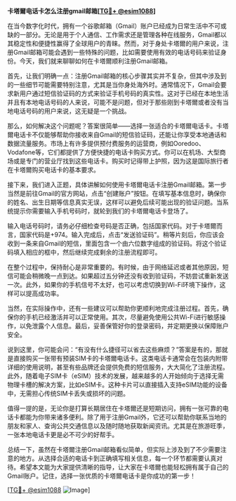 **卡塔爾电话卡怎么注册gmail邮箱[[TG💪+ @esim1088](https://t.me/s/esim1088)]**

在当今数字化时代，拥有一个谷歌邮箱（Gmail）账户已经成为日常生活中不可或缺的一部分。无论是用于个人通信、工作需求还是管理各种在线服务，Gmail都以其稳定性和便捷性赢得了全球用户的青睐。然而，对于身处卡塔爾的用户来说，注册Gmail邮箱可能会遇到一些特殊的问题，比如需要使用有效的电话号码来验证身份。今天，我们就来聊聊如何在卡塔爾顺利注册Gmail邮箱。

首先，让我们明确一点：注册Gmail邮箱的核心步骤其实并不复杂，但其中涉及到的一些细节可能需要特别注意，尤其是当你身处海外时。通常情况下，Gmail会要求新用户通过短信验证码的方式来验证手机号码的真实性。这对于已经在本地生活并且有本地电话号码的人来说，可能不是问题，但对于那些刚到卡塔爾或者没有当地电话号码的用户来说，这无疑是一个挑战。

那么，如何解决这个问题呢？答案很简单——选择一张适合的卡塔爾电话卡。卡塔爾电话卡不仅能够帮助你接收来自Gmail的短信验证码，还能让你享受本地通话和数据流量服务。市场上有许多提供预付费服务的运营商，例如Ooredoo、Vodafone等，它们都提供了方便快捷的电话卡购买方式。你可以在机场、大型商场或是专门的营业厅找到这些电话卡。购买时记得带上护照，因为这是国际旅行者在卡塔爾购买电话卡的基本要求。

接下来，我们进入正题，具体讲解如何使用卡塔爾电话卡注册Gmail邮箱。第一步当然是前往Gmail的官方网站，点击“创建账户”按钮。在填写基本信息时，确保你的姓名、出生日期等信息真实无误，这样可以避免后续可能出现的验证问题。当系统提示你需要输入手机号码时，就轮到我们的卡塔爾电话卡登场了。

输入电话号码时，请务必仔细检查号码是否正确，包括国家代码。对于卡塔爾而言，国家代码是+974。输入完成后，点击“发送验证码”。稍等片刻后，你应该会收到一条来自Gmail的短信，里面包含一个由六位数字组成的验证码。将这个验证码填入相应的框中，然后继续完成剩余的注册流程即可。

在整个过程中，保持耐心是非常重要的。有时候，由于网络延迟或者其他原因，短信可能会稍微晚一点到达。如果超过五分钟还没有收到验证码，不妨尝试重新发送一次。此外，如果你的手机信号不太好，也可以考虑切换到Wi-Fi环境下操作，这样可以提高成功率。

当然，在实际操作中，还有一些建议可以帮助你更顺利地完成注册过程。首先，确保你的手机已经激活并可以正常使用。其次，尽量避免使用公共Wi-Fi进行敏感操作，以免泄露个人信息。最后，妥善保管好你的登录密码，并定期更换以保障账户安全。

说到这里，你可能会问：“有没有什么捷径可以省去这些麻烦？”答案是有的，那就是直接购买一张带有预装SIM卡的卡塔爾电话卡。这类电话卡通常会在包装内附带详细的使用说明，甚至有些品牌还会提供免费的短信服务，大大简化了注册流程。此外，随着电子SIM卡（eSIM）技术的发展，越来越多的人开始倾向于选择无需物理卡槽的解决方案，比如eSIM卡。这种卡片可以直接插入支持eSIM功能的设备中，无需担心传统SIM卡丢失或损坏的问题。

值得一提的是，无论你是打算长期居住在卡塔爾还是短期访问，拥有一张可靠的电话卡都能为你带来诸多便利。除了用于注册Gmail外，它还可以帮助你联系当地的朋友和家人、查询公共交通信息以及随时随地获取新闻资讯。尤其是在旅游旺季，一张本地电话卡更是必不可少的好帮手。

总结一下，虽然在卡塔爾注册Gmail邮箱看似简单，但实际上涉及到了不少需要注意的地方。从选择合适的电话卡到正确填写相关信息，每一个环节都需要认真对待。希望本文能为大家提供清晰的指导，让大家在卡塔爾也能轻松拥有属于自己的Gmail账户。记住，选择一张优质的卡塔爾电话卡是你成功的第一步！

[[TG💪+ @esim1088](https://t.me/s/esim1088) ![Image](https://i.postimg.cc/4NQfJmqS/Snipaste-2025-05-13-00-14-12.png)]